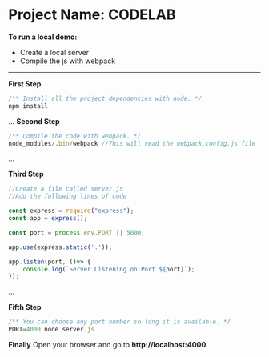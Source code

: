 # Project Name: CODELAB

**To run a local demo:**
* Create a local server
* Compile the js with webpack

---
**First Step**
```javascript
/** Install all the project dependencies with node. */
npm install
```
...
**Second Step**
```javascript
/** Compile the code with webpack. */
node_modules/.bin/webpack //This will read the webpack.config.js file
```
...

**Third Step**
```javascript
//Create a file called server.js
//Add the following lines of code

const express = require("express");
const app = express();

const port = process.env.PORT || 5000;

app.use(express.static('.'));

app.listen(port, ()=> {
    console.log(`Server Listening on Port ${port}`);
});
```
...

**Fifth Step**
```javascript
/** You can choose any port number so long it is available. */
PORT=4000 node server.js
```
**Finally**
Open your browser and go to **http://localhost:4000**.

